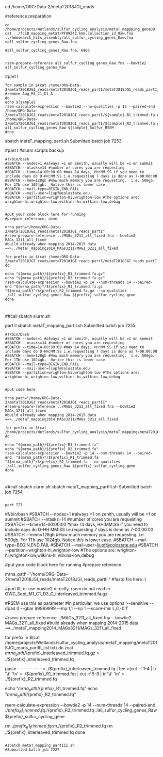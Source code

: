 ##
cd /home/ORG-Data-2/metaT2018JGI_reads


#reference preparation
```
cd /home/projects/Wetlands/sulfur_cycling_analysis/metaT_mappping_geneDB
cat ../fccB_mapping_metaT/PF09242.hmm.collection_id_Raw.fna ../hmmsearch_hits_assembly/all_sulfur_cycling_genes_Raw.fna >all_sulfur_cycling_genes_Raw.fna 

#all_sulfur_cycling_genes_Raw.fna, 6903


rsem-prepare-reference all_sulfur_cycling_genes_Raw.fna --bowtie2 all_sulfur_cycling_genes_Raw
```

#part I
```
for sample in $(cat /home/ORG-Data-2/metaT2018JGI_reads/metaT2018JGI_reads_partI/metaT2018JGI_reads_partI_list.txt) #remove Aug_M1_C1_D1_A
do
echo ${sample}
rsem-calculate-expression --bowtie2 --no-qualities -p 12 --paired-end /home/ORG-Data-2/metaT2018JGI_reads/metaT2018JGI_reads_partI/${sample}_R1_trimmed.fa.gz /home/ORG-Data-2/metaT2018JGI_reads/metaT2018JGI_reads_partI/${sample}_R2_trimmed.fa.gz all_sulfur_cycling_genes_Raw ${sample}_Sulfur_RSEM
done 
```
sbatch metaT_mapping_partI.sh
Submitted batch job 7253

#part I
#slurm scripts backup
```
#!/bin/bash
#SBATCH --nodes=1 #always =1 on zenith, usually will be =1 on summit
#SBATCH --ntasks=14 #number of cores you are requesting
#SBATCH --time=14-00:00:00 #max 14 days, HH:MM:SS if you need to include days do D-HH:MM:SS i.e.requesting 7 days is done as 7-00:00:00
#SBATCH --mem=128gb #How much memory you are requesting.  i.e. 500gb.  For 1Tb use 1024gb.  Notice this is lower case.
#SBATCH --mail-type=BEGIN,END,FAIL
#SBATCH --mail-user=liupf@colostate.edu
#SBATCH --partition=wrighton-hi,wrighton-low #The options are: wrighton-hi,wrighton-low,wilkins-hi,wilkins-low,debug


#put your code block here for running
#prepare reference, done

mrna_path="/home/ORG-Data-2/metaT2018JGI_reads/metaT2018JGI_reads_partI"
#rsem-prepare-reference ../MAGs_3211_all_fixed.fna --bowtie2 MAGs_3211_all_fixed
#build already when mapping 2014-2015 data ==>../metaT_mapping2014_MAGs3211/MAGs_3211_all_fixed

for prefix in $(cat /home/ORG-Data-2/metaT2018JGI_reads/metaT2018JGI_reads_partI/metaT2018JGI_reads_partI_list.txt)
do

echo "${mrna_path}/${prefix}_R1_trimmed.fa.gz"
echo "${mrna_path}/${prefix}_R2_trimmed.fa.gz"
rsem-calculate-expression --bowtie2 -p 14 --num-threads 14 --paired-end "${mrna_path}"/${prefix}_R1_trimmed.fa.gz "${mrna_path}"/${prefix}_R2_trimmed.fa.gz --no-qualities ./all_sulfur_cycling_genes_Raw ${prefix}_sulfur_cycling_gene
done
```

#
##call sbatch slurm.sh

part II
sbatch metaT_mapping_partII.sh
Submitted batch job 7255
```
#!/bin/bash
#SBATCH --nodes=1 #always =1 on zenith, usually will be =1 on summit
#SBATCH --ntasks=14 #number of cores you are requesting
#SBATCH --time=14-00:00:00 #max 14 days, HH:MM:SS if you need to include days do D-HH:MM:SS i.e.requesting 7 days is done as 7-00:00:00
#SBATCH --mem=128gb #How much memory you are requesting.  i.e. 500gb.  For 1Tb use 1024gb.  Notice this is lower case.
#SBATCH --mail-type=BEGIN,END,FAIL
#SBATCH --mail-user=liupf@colostate.edu
#SBATCH --partition=wrighton-hi,wrighton-low #The options are: wrighton-hi,wrighton-low,wilkins-hi,wilkins-low,debug


#put code here

mrna_path="/home/ORG-Data-2/metaT2018JGI_reads/metaT2018JGI_reads_partII"
#rsem-prepare-reference ../MAGs_3211_all_fixed.fna --bowtie2 MAGs_3211_all_fixed
#build already when mapping 2014-2015 data ==>../metaT_mapping2014_MAGs3211/MAGs_3211_all_fixed

for prefix in $(cat /home/projects/Wetlands/sulfur_cycling_analysis/metaT_mapping/metaT2018JGI_reads_partII_list.txt)
do

echo "${mrna_path}/${prefix}_R1_trimmed.fa"
echo "${mrna_path}/${prefix}_R2_trimmed.fa"
rsem-calculate-expression --bowtie2 -p 14 --num-threads 14 --paired-end  "${mrna_path}"/${prefix}_R1_trimmed.fa "${mrna_path}"/${prefix}_R2_trimmed.fa --no-qualities ./all_sulfur_cycling_genes_Raw ${prefix}_sulfur_cycling_gene
done
```


#
##call sbatch slurm.sh
sbatch metaT_mapping_partIII.sh
Submitted batch job 7254

```

part III
```
#!/bin/bash
#SBATCH --nodes=1 #always =1 on zenith, usually will be =1 on summit
#SBATCH --ntasks=14 #number of cores you are requesting
#SBATCH --time=14-00:00:00 #max 14 days, HH:MM:SS if you need to include days do D-HH:MM:SS i.e.requesting 7 days is done as 7-00:00:00
#SBATCH --mem=128gb #How much memory you are requesting.  i.e. 500gb.  For 1Tb use 1024gb.  Notice this is lower case.
#SBATCH --mail-type=BEGIN,END,FAIL
#SBATCH --mail-user=liupf@colostate.edu
#SBATCH --partition=wrighton-hi,wrighton-low #The options are: wrighton-hi,wrighton-low,wilkins-hi,wilkins-low,debug


#put your code block here for running
#prepare reference


mrna_path="/home/ORG-Data-2/metaT2018JGI_reads/metaT2018JGI_reads_partIII"
#fastq file here :(

#part III, or use bowtie2 directly, rsem do not read in OWC_Sept_M1_C1_D3_C_interleaved_trimmed.fa.gz

#RSEM use this as parameter
#In particular, we use options '--sensitive --dpad 0 --gbar 99999999 --mp 1,1 --np 1 --score-min L,0,-0.1'

#rsem-prepare-reference ../MAGs_3211_all_fixed.fna --bowtie2 MAGs_3211_all_fixed
#build already when mapping 2014-2015 data ==>../metaT_mapping2014_MAGs3211/MAGs_3211_all_fixed

for prefix in $(cat /home/projects/Wetlands/sulfur_cycling_analysis/metaT_mapping/metaT2018JGI_reads_partIII_list.txt)
do
zcat ${mrna_path}/${prefix}_interleaved_trimmed.fq.gz > ./${prefix}_interleaved_trimmed.fq

 paste - - - - - - - - < ./${prefix}_interleaved_trimmed.fq | tee >(cut -f 1-4 | tr '\t' '\n' > ./${prefix}_R1_trimmed.fq) | cut -f 5-8 | tr '\t' '\n' > ./${prefix}_R2_trimmed.fq

echo "${mrna_path}/${prefix}_R1_trimmed.fq"
echo "${mrna_path}/${prefix}_R2_trimmed.fq"

rsem-calculate-expression --bowtie2 -p 14 --num-threads 14 --paired-end  ./${prefix}_R1_trimmed.fq ./${prefix}_R2_trimmed.fq ./all_sulfur_cycling_genes_Raw ${prefix}_sulfur_cycling_gene

rm ./${prefix}_R1_trimmed.fq
rm ./${prefix}_R2_trimmed.fq
rm ./${prefix}_interleaved_trimmed.fq
done

```

#sbatch metaT_mapping_partIII.sh
#Submitted batch job 7227
